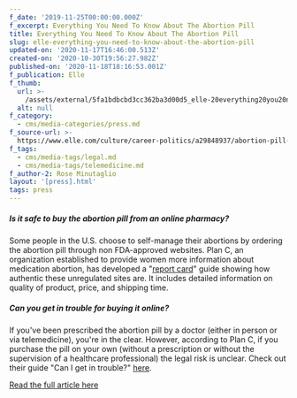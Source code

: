 ```yaml
---
f_date: '2019-11-25T00:00:00.000Z'
f_excerpt: Everything You Need To Know About The Abortion Pill
title: Everything You Need To Know About The Abortion Pill
slug: elle-everything-you-need-to-know-about-the-abortion-pill
updated-on: '2020-11-17T16:46:00.513Z'
created-on: '2020-10-30T19:56:27.982Z'
published-on: '2020-11-18T18:16:53.001Z'
f_publication: Elle
f_thumb:
  url: >-
    /assets/external/5fa1bdbcbd3cc362ba3d00d5_elle-20everything20you20need20to20know20about20the20abortion20pill.jpg
  alt: null
f_category:
  - cms/media-categories/press.md
f_source-url: >-
  https://www.elle.com/culture/career-politics/a29848937/abortion-pill-what-to-know/
f_tags:
  - cms/media-tags/legal.md
  - cms/media-tags/telemedicine.md
f_author-2: Rose Minutaglio
layout: '[press].html'
tags: press
---
```


##### **Is it safe to buy the abortion pill from an online pharmacy?** 

Some people in the U.S. choose to self-manage their abortions by ordering the abortion pill through non FDA-approved websites. Plan C, an organization established to provide women more information about medication abortion, has developed a "[report card](https://plancpills.org/reportcard)" guide showing how authentic these unregulated sites are. It includes detailed information on quality of product, price, and shipping time. 

##### **Can you get in trouble for buying it online?** 

If you've been prescribed the abortion pill by a doctor (either in person or via telemedicine), you're in the clear. However, according to Plan C, if you purchase the pill on your own (without a prescription or without the supervision of a healthcare professional) the legal risk is unclear. Check out their guide "Can I get in trouble?" [here](https://plancpills.org/faq#get-in-trouble).

[Read the full article here](https://www.elle.com/culture/career-politics/a29848937/abortion-pill-what-to-know/)
